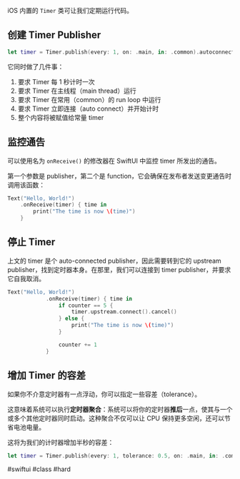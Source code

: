 iOS 内置的 `Timer` 类可让我们定期运行代码。

## 创建 Timer Publisher 

```swift
let timer = Timer.publish(every: 1, on: .main, in: .common).autoconnect()
```

它同时做了几件事：

1. 要求 Timer 每 1 秒计时一次
2. 要求 Timer 在主线程（main thread）运行
3. 要求 Timer 在常用（common）的 run loop 中运行
4. 要求 Timer 立即连接（auto connect）并开始计时
5. 整个内容将被赋值给常量 timer

## 监控通告

可以使用名为 `onReceive()` 的修改器在 SwiftUI 中监控 timer 所发出的通告。

第一个参数是 publisher，第二个是 function，它会确保在发布者发送变更通告时调用该函数：

```swift
Text("Hello, World!")
    .onReceive(timer) { time in
        print("The time is now \(time)")
    }
```

## 停止 Timer

上文的 timer 是个  auto-connected publisher，因此需要转到它的 upstream publisher，找到定时器本身。在那里，我们可以连接到 timer publisher，并要求它自我取消。

```swift
Text("Hello, World!")
            .onReceive(timer) { time in
                if counter == 5 {
                    timer.upstream.connect().cancel()
                } else {
                    print("The time is now \(time)")
                }

                counter += 1
            }
```

## 增加 Timer 的容差

如果你不介意定时器有一点浮动，你可以指定一些容差（tolerance）。

这意味着系统可以执行**定时器聚合**：系统可以将你的定时器**推后**一点，使其与一个或多个其他定时器同时启动。这种聚合不仅可以让 CPU 保持更多空闲，还可以节省电池电量。

这将为我们的计时器增加半秒的容差：

```swift
let timer = Timer.publish(every: 1, tolerance: 0.5, on: .main, in: .common).autoconnect()
```

#swiftui #class #hard 